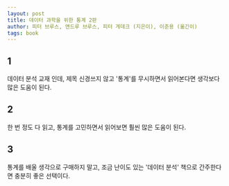 ```yaml
---
layout: post
title: 데이터 과학을 위한 통계 2판
author: 피터 브루스, 앤드루 브루스, 피터 게데크 (지은이), 이준용 (옮긴이)
tags: book
---
```


## 1

데이터 분석 교재 인데, 제목 신경쓰지 않고 '통계'를 무시하면서 읽어본다면 생각보다 많은 도움이 된다.

## 2

한 번 정도 다 읽고, 통계를 고민하면서 읽어보면 훨씬 많은 도움이 된다.

## 3

통계를 배울 생각으로 구매하지 말고, 조금 난이도 있는 '데이터 분석' 책으로 간주한다면 충분히 좋은 선택이다.
